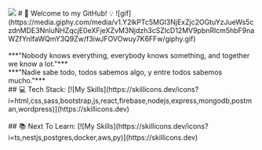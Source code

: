 <img src="https://user-images.githubusercontent.com/73097560/115834477-dbab4500-a447-11eb-908a-139a6edaec5c.gif">
# 💾 Welcome to my GitHub! 💡
![gif](https://media.giphy.com/media/v1.Y2lkPTc5MGI3NjExZjc2OGtuYzJueWs5czdnMDE3NnluNHZqcjE0eXFjeXZvM3Njdzh3cSZlcD12MV9pbnRlcm5hbF9naWZfYnlfaWQmY3Q9Zw/f3iwJFOVOwuy7K6FFw/giphy.gif)
<br/><br/>
***"Nobody knows everything, everybody knows something, and together we know a lot."*** <br/>
***"Nadie sabe todo, todos sabemos algo, y entre todos sabemos mucho."*** 
<br/>
## 💻 Tech Stack:
[![My Skills](https://skillicons.dev/icons?i=html,css,sass,bootstrap,js,react,firebase,nodejs,express,mongodb,postman,wordpress)](https://skillicons.dev)
<br/><br/>
## 📚 Next To Learn: 
[![My Skills](https://skillicons.dev/icons?i=ts,nestjs,postgres,docker,aws,py)](https://skillicons.dev)
